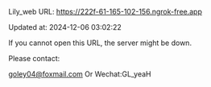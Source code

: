 Lily_web URL: https://222f-61-165-102-156.ngrok-free.app

Updated at: 2024-12-06 03:02:22

If you cannot open this URL, the server might be down.

Please contact: 

goley04@foxmail.com Or Wechat:GL_yeaH